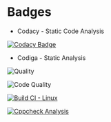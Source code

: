 # Badges

* Codacy - Static Code Analysis

[![Codacy Badge](https://app.codacy.com/project/badge/Grade/d4daa3b28aa044ccb5b656ef7f84c6b7)](https://www.codacy.com/gh/AishwaryaTharagalla/M1_Simple_Calculator/dashboard?utm_source=github.com&amp;utm_medium=referral&amp;utm_content=AishwaryaTharagalla/M1_Simple_Calculator&amp;utm_campaign=Badge_Grade)

* Codiga - Static Analysis

![Quality](https://api.codiga.io/project/32195/score/svg)

![Code Quality](https://api.codiga.io/project/32195/status/svg)

 
[![Build CI - Linux](https://github.com/AishwaryaTharagalla/M1_Simple_Calculator/actions/workflows/c-cpp.yml/badge.svg)](https://github.com/AishwaryaTharagalla/M1_Simple_Calculator/actions/workflows/c-cpp.yml)

[![Cppcheck Analysis](https://github.com/AishwaryaTharagalla/M1_Simple_Calculator/actions/workflows/cppcheck-analysis.yml/badge.svg)](https://github.com/AishwaryaTharagalla/M1_Simple_Calculator/actions/workflows/cppcheck-analysis.yml)


